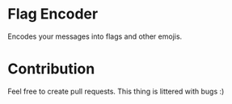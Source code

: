 # Flag Encoder
Encodes your messages into flags and other emojis.

# Contribution
Feel free to create pull requests. This thing is littered with bugs :)